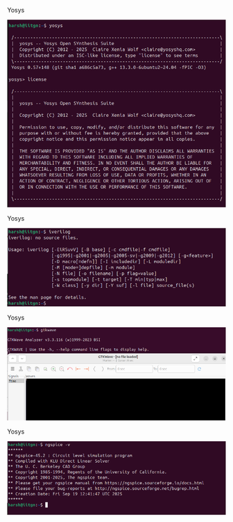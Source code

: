 <P>
Yosys
</P>

<p>
  <img src="./asse/1.png">
</p>

<P>
Yosys
</P>
<p>
  <img src="./asse/2.png">
</p>
<P>
Yosys
</P>
<p>
  <img src="./asse/3.png">
</p>
<P>
Yosys
</P>
<p>
  <img src="./asse/4.png">
</p>


